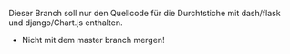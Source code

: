 Dieser Branch soll nur den Quellcode für die Durchtstiche mit
dash/flask und django/Chart.js enthalten.

* Nicht mit dem master branch mergen!
